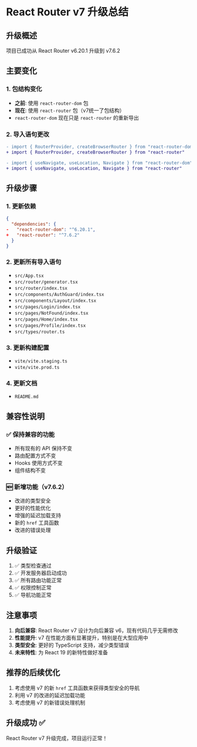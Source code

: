 # React Router v7 升级总结

## 升级概述

项目已成功从 React Router v6.20.1 升级到 v7.6.2

## 主要变化

### 1. 包结构变化

- **之前**: 使用 `react-router-dom` 包
- **现在**: 使用 `react-router` 包（v7统一了包结构）
- `react-router-dom` 现在只是 `react-router` 的重新导出

### 2. 导入语句更改

```diff
- import { RouterProvider, createBrowserRouter } from "react-router-dom"
+ import { RouterProvider, createBrowserRouter } from "react-router"

- import { useNavigate, useLocation, Navigate } from "react-router-dom"
+ import { useNavigate, useLocation, Navigate } from "react-router"
```

## 升级步骤

### 1. 更新依赖

```json
{
  "dependencies": {
-   "react-router-dom": "^6.20.1",
+   "react-router": "^7.6.2"
  }
}
```

### 2. 更新所有导入语句

- `src/App.tsx`
- `src/router/generator.tsx`
- `src/router/index.tsx`
- `src/components/AuthGuard/index.tsx`
- `src/components/Layout/index.tsx`
- `src/pages/Login/index.tsx`
- `src/pages/NotFound/index.tsx`
- `src/pages/Home/index.tsx`
- `src/pages/Profile/index.tsx`
- `src/types/router.ts`

### 3. 更新构建配置

- `vite/vite.staging.ts`
- `vite/vite.prod.ts`

### 4. 更新文档

- `README.md`

## 兼容性说明

### ✅ 保持兼容的功能

- 所有现有的 API 保持不变
- 路由配置方式不变
- Hooks 使用方式不变
- 组件结构不变

### 🆕 新增功能（v7.6.2）

- 改进的类型安全
- 更好的性能优化
- 增强的延迟加载支持
- 新的 `href` 工具函数
- 改进的错误处理

## 升级验证

1. ✅ 类型检查通过
2. ✅ 开发服务器启动成功
3. ✅ 所有路由功能正常
4. ✅ 权限控制正常
5. ✅ 导航功能正常

## 注意事项

1. **向后兼容**: React Router v7 设计为向后兼容 v6，现有代码几乎无需修改
2. **性能提升**: v7 在性能方面有显著提升，特别是在大型应用中
3. **类型安全**: 更好的 TypeScript 支持，减少类型错误
4. **未来特性**: 为 React 19 的新特性做好准备

## 推荐的后续优化

1. 考虑使用 v7 的新 `href` 工具函数来获得类型安全的导航
2. 利用 v7 的改进的延迟加载功能
3. 考虑使用 v7 的新错误处理机制

## 升级成功 ✅

React Router v7 升级完成，项目运行正常！

